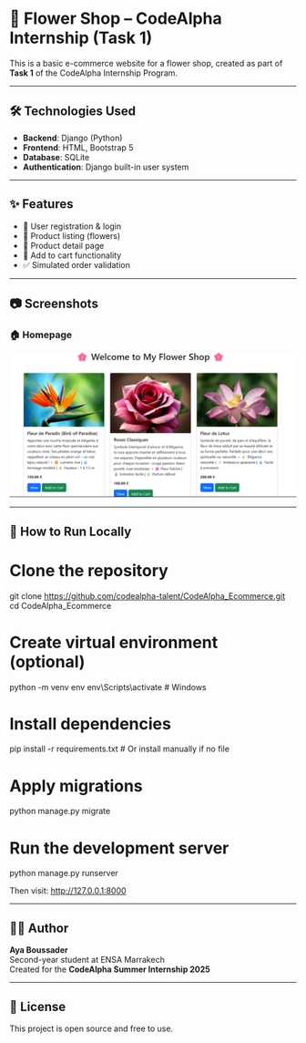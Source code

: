 # 🌸 Flower Shop – CodeAlpha Internship (Task 1)

This is a basic e-commerce website for a flower shop, created as part of **Task 1** of the CodeAlpha Internship Program.

---

## 🛠️ Technologies Used

- **Backend**: Django (Python)
- **Frontend**: HTML, Bootstrap 5
- **Database**: SQLite
- **Authentication**: Django built-in user system

---

## ✨ Features

- 🔐 User registration & login
- 🌼 Product listing (flowers)
- 📄 Product detail page
- 🛒 Add to cart functionality
- ✅ Simulated order validation

---

## 📷 Screenshots

### 🏠 Homepage
![Homepage Screenshot](media/screenshots/homepage.png)

---

## 🚀 How to Run Locally

# Clone the repository
git clone https://github.com/codealpha-talent/CodeAlpha_Ecommerce.git
cd CodeAlpha_Ecommerce

# Create virtual environment (optional)
python -m venv env
env\Scripts\activate  # Windows

# Install dependencies
pip install -r requirements.txt  # Or install manually if no file

# Apply migrations
python manage.py migrate

# Run the development server
python manage.py runserver


Then visit: http://127.0.0.1:8000

---

## 👩‍💻 Author

**Aya Boussader**  
Second-year student at ENSA Marrakech  
Created for the **CodeAlpha Summer Internship 2025**

---

## 📜 License

This project is open source and free to use.
